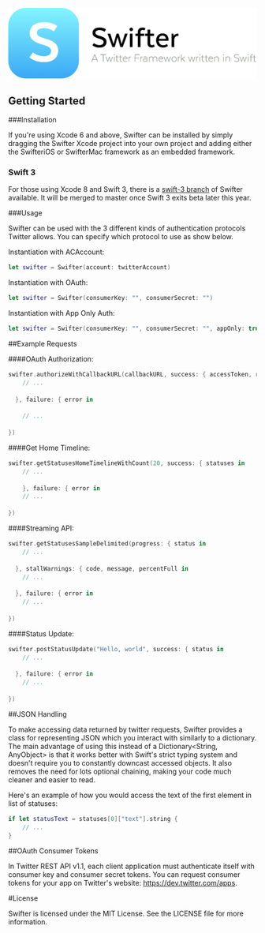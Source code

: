 <p align="center" >
  <img src="swifter_logo.png" alt="Swifter" title="Swifter" width="563">
</p>

## Getting Started

###Installation

If you're using Xcode 6 and above, Swifter can be installed by simply dragging the Swifter Xcode project into your own project and adding either the SwifteriOS or SwifterMac framework as an embedded framework.

### Swift 3

For those using Xcode 8 and Swift 3, there is a [swift-3 branch](https://github.com/mattdonnelly/Swifter/tree/swift-3) of Swifter available. It will be merged to master once Swift 3 exits beta later this year. 


###Usage

Swifter can be used with the 3 different kinds of authentication protocols Twitter allows. You can specify which protocol to use as show below.

Instantiation with ACAccount:

```swift
let swifter = Swifter(account: twitterAccount)
```

Instantiation with OAuth:

```swift
let swifter = Swifter(consumerKey: "", consumerSecret: "")
```

Instantiation with App Only Auth:

```swift
let swifter = Swifter(consumerKey: "", consumerSecret: "", appOnly: true)
```

##Example Requests

####OAuth Authorization:

```swift
swifter.authorizeWithCallbackURL(callbackURL, success: { accessToken, response in
	// ...

  }, failure: { error in

	// ...

})
```

####Get Home Timeline:

```swift
swifter.getStatusesHomeTimelineWithCount(20, success: { statuses in
	// ...

	}, failure: { error in
    // ...

})
```

####Streaming API:

```swift
swifter.getStatusesSampleDelimited(progress: { status in
	// ...

  }, stallWarnings: { code, message, percentFull in
    // ...

  }, failure: { error in
    // ...

})
```

####Status Update:

```swift
swifter.postStatusUpdate("Hello, world", success: { status in
    // ...

  }, failure: { error in
    // ...

})
```

##JSON Handling

To make accessing data returned by twitter requests, Swifter provides a class for representing JSON which you interact with similarly to a dictionary. The main advantage of using this instead of a Dictionary<String, AnyObject> is that it works better with Swift's strict typing system and doesn't require you to constantly downcast accessed objects. It also removes the need for lots optional chaining, making your code much cleaner and easier to read.

Here's an example of how you would access the text of the first element in list of statuses:

```swift
if let statusText = statuses[0]["text"].string {
    // ...
}
```

##OAuth Consumer Tokens

In Twitter REST API v1.1, each client application must authenticate itself with consumer key and consumer secret tokens. You can request consumer tokens for your app on Twitter's website: https://dev.twitter.com/apps.

#License

Swifter is licensed under the MIT License. See the LICENSE file for more information.
